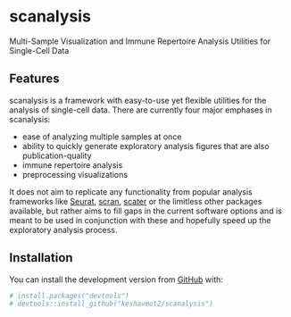 
<!-- README.md is generated from README.Rmd. Please edit that file -->

# scanalysis

<!-- badges: start -->

<!-- badges: end -->

Multi-Sample Visualization and Immune Repertoire Analysis Utilities for
Single-Cell Data

## Features

scanalysis is a framework with easy-to-use yet flexible utilities for
the analysis of single-cell data. There are currently four major
emphases in scanalysis:

  - ease of analyzing multiple samples at once
  - ability to quickly generate exploratory analysis figures that are
    also publication-quality
  - immune repertoire analysis
  - preprocessing visualizations

It does not aim to replicate any functionality from popular analysis
frameworks like [Seurat](https://satijalab.org/seurat/),
[scran](http://bioconductor.org/packages/release/bioc/html/scran.html),
[scater](https://bioconductor.org/packages/release/bioc/html/scater.html)
or the limitless other packages available, but rather aims to fill gaps
in the current software options and is meant to be used in conjunction
with these and hopefully speed up the exploratory analysis process.

## Installation

You can install the development version from
[GitHub](https://github.com/) with:

``` r
# install.packages("devtools")
# devtools::install_github("keshavmot2/scanalysis")
```
